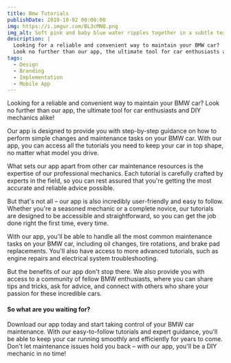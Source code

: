 ```yaml
---
title: Bmw Tutorials
publishDate: 2019-10-02 00:00:00
img: https://i.imgur.com/BL3cMNQ.png
img_alt: Soft pink and baby blue water ripples together in a subtle texture.
description: |
  Looking for a reliable and convenient way to maintain your BMW car?
  Look no further than our app, the ultimate tool for car enthusiasts and DIY mechanics alike!.
tags:
  - Design
  - Branding
  - Implementation
  - Mobile App
---
```

Looking for a reliable and convenient way to maintain your BMW car?
Look no further than our app, the ultimate tool for car enthusiasts and DIY mechanics alike!

Our app is designed
to provide you with step-by-step guidance on how to perform simple changes and maintenance tasks on your BMW car.
With our app, you can access all the tutorials you need to keep your car in top shape, no matter what model you drive.

What sets our app apart from other car maintenance resources is the expertise of our professional mechanics.
Each tutorial is carefully crafted by experts in the field,
so you can rest assured that you're getting the most accurate and reliable advice possible.

But that's not all – our app is also incredibly user-friendly and easy to follow.
Whether you're a seasoned mechanic or a complete novice,
our tutorials are designed to be accessible and straightforward,
so you can get the job done right the first time, every time.

With our app, you'll be able to handle all the most common maintenance tasks on your BMW car,
including oil changes, tire rotations, and brake pad replacements.
You'll also have access to more advanced tutorials, such as engine repairs and electrical system troubleshooting.

But the benefits of our app don't stop there.
We also provide you with access to a community of fellow BMW enthusiasts, where you can share tips and tricks,
ask for advice, and connect with others who share your passion for these incredible cars.

#### So what are you waiting for?
Download our app today and start taking control of your BMW car maintenance.
With our easy-to-follow tutorials and expert guidance,
you'll be able to keep your car running smoothly and efficiently for years to come.
Don't let maintenance issues hold you back – with our app, you'll be a DIY mechanic in no time!


